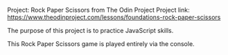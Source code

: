 Project: Rock Paper Scissors from The Odin Project
Project link: https://www.theodinproject.com/lessons/foundations-rock-paper-scissors

The purpose of this project is to practice JavaScript skills.

This Rock Paper Scissors game is played entirely via the console.
